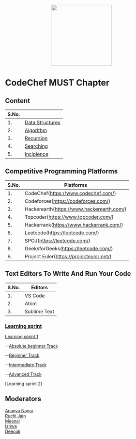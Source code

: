<p align="center">
        <img src="img/chapter_logo.png" width=200 height=200> </img>
</p> 


# CodeChef MUST Chapter
## Content
| S.No. |             |
| ----- | ----------- |
| 1. | [Data Structures](https://github.com/deepali2002-max/Resources/edit/test/README.md) |
| 2. | [Algorithm](https://github.com/deepali2002-max/Resources/edit/test/README.md) |
| 3. | [Recursion](https://github.com/deepali2002-max/Resources/edit/test/README.md) |
| 4. | [Searching](https://github.com/deepali2002-max/Resources/edit/test/README.md) |
| 5. | [Incipience](https://github.com/deepali2002-max/Resources/edit/test/README.md) |
## Competitive Programming Platforms
| S.No. | Platforms |
| ----- | --------- |
| 1. | CodeChef(https://www.codechef.com/) |
| 2. | Codeforces(https://codeforces.com/) |
| 3. | Hackerearth(https://www.hackerearth.com/) |
| 4. | Topcoder(https://www.topcoder.com/) |
| 5. |Hackerrank(https://www.hackerrank.com/) |
| 6. | Leetcode(https://leetcode.com/) |
| 7. | SPOJ(https://leetcode.com/) |
| 8. | GeeksforGeeks(https://leetcode.com/) |
| 9. | Project Euler(https://projecteuler.net/) |
## Text Editors To Write And Run Your Code
| S.No. | Editors |
| ----- | ----- |
|1.|VS Code|
|2.|Atom|
|3.|Sublime Text|
### [Learning sprint](https://github.com/CodeChefMUST/Resources/tree/main/Learning%20Sprint)

[Learning sprint 1](https://github.com/CodeChefMUST/Resources/tree/main/Learning%20Sprint/Learning%20Sprint%201)

--[Absolute beginner Track](https://github.com/CodeChefMUST/Resources/blob/main/Learning%20Sprint/Learning%20Sprint%201/Absolute%20Beginner%20Track.md) 

--[Beginner Track](https://github.com/CodeChefMUST/Resources/blob/main/Learning%20Sprint/Learning%20Sprint%201/Beginner%20Track.md)
            
--[Intermediate Track](https://github.com/CodeChefMUST/Resources/blob/main/Learning%20Sprint/Learning%20Sprint%201/Intermediate%20Track.md)
            
--[Advanced Track](https://github.com/CodeChefMUST/Resources/blob/main/Learning%20Sprint/Learning%20Sprint%201/Advanced%20Track.md)
 
 [Learning sprint 2]
## Moderators
[Ananya Nagar](https://github.com/AnanyaNagar)<br/>
[Ruchi Jain](https://github.com/ruchijain4)<br/>
[Meenal](https://github.com/meenaljain0303)<br/>
[Ishwa](https://github.com/ishwa02)<br/>
[Deepali](https://github.com/deepali2002-max)<br/>

